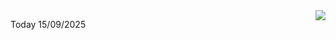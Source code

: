 <img align="right" src="https://media.giphy.com/media/M9gbBd9nbDrOTu1Mqx/giphy.gif">


Today 15/09/2025
